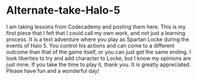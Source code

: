 # Alternate-take-Halo-5

I am taking lessons from Codecademy and posting them here.
This is my first piece that I felt that I could call my own work, and not just a learning process.
It is a text adventure where you play as Spartan Locke during the events of Halo 5.
You control his actions and can come to a different outcome than that of the game itself, or you can
just get the same ending. I took liberties to try and add character to Locke, but I know my
opinions are just mine. If you take the time to play it, thank you.
It is greatly appreciated. Please have fun and a wonderful day!
